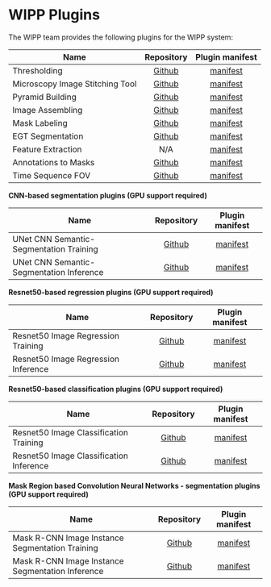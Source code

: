# WIPP Plugins

The WIPP team provides the following plugins for the WIPP system:

| Name        | Repository           | Plugin manifest  |
| ------------- |:-------------:| :-----:|
| Thresholding      | [Github](https://github.com/usnistgov/WIPP-thresholding-plugin) | [manifest](https://github.com/usnistgov/WIPP-thresholding-plugin/blob/master/plugin.json) |
| Microscopy Image Stitching Tool      | [Github](https://github.com/usnistgov/MIST) | [manifest](https://github.com/usnistgov/MIST/blob/master/wipp-plugin.json) |
| Pyramid Building | [Github](https://github.com/usnistgov/WIPP-pyramid-plugin) | [manifest](https://github.com/usnistgov/WIPP-pyramid-plugin/blob/master/wipp-pyramid-plugin.json) |
| Image Assembling | [Github](https://github.com/usnistgov/WIPP-image-assembling-plugin) | [manifest](https://github.com/usnistgov/WIPP-image-assembling-plugin/blob/master/wipp-image-assembling-plugin.json) |
| Mask Labeling | [Github](https://github.com/usnistgov/WIPP-mask-labeling-plugin) | [manifest](https://github.com/usnistgov/WIPP-mask-labeling-plugin/blob/master/wipp-mask-labeling-plugin.json) |
| EGT Segmentation | [Github](https://github.com/usnistgov/WIPP-EGT-plugin) | [manifest](https://github.com/usnistgov/WIPP-EGT-plugin/blob/master/wipp-egt-plugin.json) |
| Feature Extraction | N/A | [manifest](https://github.com/usnistgov/WIPP/blob/master/plugins/wipp-feature2djava-plugin.json) |
| Annotations to Masks | [Github](https://github.com/usnistgov/WIPP-annotations2masks-plugin)  | [manifest](https://github.com/usnistgov/WIPP-annotations2masks-plugin/blob/master/plugin.json) |
| Time Sequence FOV | [Github](https://github.com/usnistgov/WIPP-time-seq-fov-plugin) | [manifest](https://github.com/usnistgov/WIPP-time-seq-fov-plugin/blob/master/wipp-plugin.json) |

**CNN-based segmentation plugins (GPU support required)**

| Name        | Repository           | Plugin manifest  |
| ------------- |:-------------:| :-----:|
| UNet CNN Semantic-Segmentation Training      | [Github](https://github.com/usnistgov/WIPP-unet-train-plugin) | [manifest](https://github.com/usnistgov/WIPP-unet-train-plugin/blob/master/plugin.json) |
| UNet CNN Semantic-Segmentation Inference      | [Github](https://github.com/usnistgov/WIPP-unet-inference-plugin) | [manifest](https://github.com/usnistgov/WIPP-unet-inference-plugin/blob/master/plugin.json) |

**Resnet50-based regression plugins (GPU support required)**

| Name        | Repository           | Plugin manifest  |
| ------------- |:-------------:| :-----:|
| Resnet50 Image Regression Training      | [Github](https://github.com/usnistgov/image-regression-resnet50) | [manifest](https://github.com/usnistgov/image-regression-resnet50/blob/master/pluginTraining.json) |
| Resnet50 Image Regression Inference      | [Github](https://github.com/usnistgov/image-regression-resnet50) | [manifest](https://github.com/usnistgov/image-regression-resnet50/blob/master/pluginInference.json) |

**Resnet50-based classification plugins (GPU support required)**

| Name        | Repository           | Plugin manifest  |
| ------------- |:-------------:| :-----:|
| Resnet50 Image Classification Training      | [Github](https://github.com/usnistgov/image-classification-resnet50) | [manifest](https://github.com/usnistgov/image-classification-resnet50/blob/master/pluginTraining.json) |
| Resnet50 Image Classification Inference      | [Github](https://github.com/usnistgov/image-classification-resnet50) | [manifest](https://github.com/usnistgov/image-classification-resnet50/blob/master/pluginInference.json) |

**Mask Region based Convolution Neural Networks - segmentation plugins (GPU support required)**

| Name        | Repository           | Plugin manifest  |
| ------------- |:-------------:| :-----:|
| Mask R-CNN Image Instance Segmentation Training      | [Github](https://github.com/usnistgov/WIPP-mrcnn-training-plugin) | [manifest](https://github.com/usnistgov/WIPP-mrcnn-training-plugin/blob/main/plugin.json) |
| Mask R-CNN Image Instance Segmentation Inference      | [Github](https://github.com/usnistgov/WIPP-mrcnn2-inference-plugin) | [manifest](https://github.com/usnistgov/WIPP-mrcnn2-inference-plugin/blob/main/plugin.json) |
